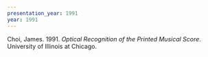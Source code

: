 ```yaml
---
presentation_year: 1991
year: 1991
---
```


Choi, James. 1991. <i>Optical Recognition of the Printed Musical Score</i>. University of Illinois at Chicago.